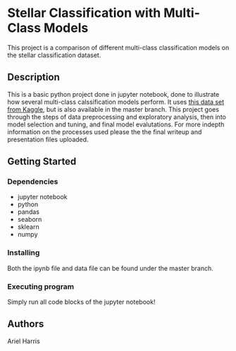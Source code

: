 # Stellar Classification with Multi-Class Models
This project is a comparison of different multi-class classification models on the stellar classification dataset.

## Description
This is a basic python project done in jupyter notebook, done to illustrate how several multi-class calssification models perform. It uses [this data set from Kaggle](https://www.kaggle.com/datasets/fedesoriano/stellar-classification-dataset-sdss17), but is also available in the master branch. This project goes through the steps of data preprocessing and exploratory analysis, then into model selection and tuning, and final model evalutations. For more indepth information on the processes used please the the final writeup and presentation files uploaded. 

## Getting Started

### Dependencies
* jupyter notebook
* python
* pandas
* seaborn
* sklearn
* numpy

### Installing
Both the ipynb file and data file can be found under the master branch.

### Executing program
Simply run all code blocks of the jupyter notebook!


## Authors
Ariel Harris


